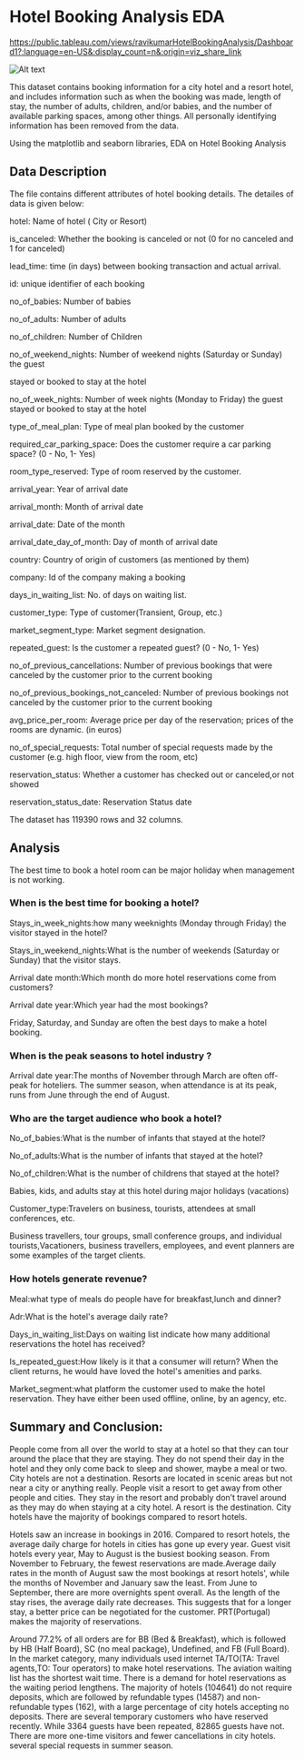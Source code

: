 # Hotel Booking Analysis EDA

https://public.tableau.com/views/ravikumarHotelBookingAnalysis/Dashboard1?:language=en-US&:display_count=n&:origin=viz_share_link

![Alt text](https://github.com/raviatkumar/Hotel-Booking-Analysis-EDA/blob/main/Image/Hotel.jpg)

This dataset contains booking information for a city hotel and a resort hotel, and includes information such as when the booking was made, length of stay, the number of adults, children, and/or babies, and the number of available parking spaces, among other things. All personally identifying information has been removed from the data.

Using the matplotlib and seaborn libraries, EDA on Hotel Booking Analysis


## Data Description

The file contains different attributes of hotel booking details. The detailes of data is given below:

hotel: Name of hotel ( City or Resort)

is_canceled: Whether the booking is canceled or not (0 for no canceled and 1 for canceled)

lead_time: time (in days) between booking transaction and actual arrival.

id: unique identifier of each booking

no_of_babies: Number of babies

no_of_adults: Number of adults

no_of_children: Number of Children

no_of_weekend_nights: Number of weekend nights (Saturday or Sunday) the guest

stayed or booked to stay at the hotel

no_of_week_nights: Number of week nights (Monday to Friday) the guest stayed or booked to stay at the hotel

type_of_meal_plan: Type of meal plan booked by the customer

required_car_parking_space: Does the customer require a car parking space? (0 - No, 1- Yes)

room_type_reserved: Type of room reserved by the customer.

arrival_year: Year of arrival date

arrival_month: Month of arrival date

arrival_date: Date of the month

arrival_date_day_of_month: Day of month of arrival date

country: Country of origin of customers (as mentioned by them)

company: Id of the company making a booking

days_in_waiting_list: No. of days on waiting list.

customer_type: Type of customer(Transient, Group, etc.)

market_segment_type: Market segment designation.

repeated_guest: Is the customer a repeated guest? (0 - No, 1- Yes)

no_of_previous_cancellations: Number of previous bookings that were canceled by the customer prior to the current booking

no_of_previous_bookings_not_canceled: Number of previous bookings not canceled by the customer prior to the current booking

avg_price_per_room: Average price per day of the reservation; prices of the rooms are dynamic. (in euros)

no_of_special_requests: Total number of special requests made by the customer (e.g. high floor, view from the room, etc)

reservation_status: Whether a customer has checked out or canceled,or not showed

reservation_status_date: Reservation Status date


The dataset has 119390 rows and 32 columns.

## Analysis

The best time to book a hotel room can be major holiday when management is not working.

### When is the best time for booking a hotel?
Stays_in_week_nights:how many weeknights (Monday through Friday) the visitor stayed in the hotel?

Stays_in_weekend_nights:What is the number of weekends (Saturday or Sunday) that the visitor stays.

Arrival date month:Which month do more hotel reservations come from customers?

Arrival date year:Which year had the most bookings?

Friday, Saturday, and Sunday are often the best days to make a hotel booking.

### When is the peak seasons to hotel industry ?
Arrival date year:The months of November through March are often off-peak for hoteliers. The summer season, when attendance is at its peak, runs from June through the end of August.

### Who are the target audience who book a hotel?
No_of_babies:What is the number of infants that stayed at the hotel?

No_of_adults:What is the number of infants that stayed at the hotel?

No_of_children:What is the number of childrens that stayed at the hotel?

Babies, kids, and adults stay at this hotel during major holidays (vacations)

Customer_type:Travelers on business, tourists, attendees at small conferences, etc.

Business travellers, tour groups, small conference groups, and individual tourists,Vacationers, business travellers, employees, and event planners are some examples of the target clients.

### How hotels generate revenue?
Meal:what type of meals do people have for breakfast,lunch and dinner?

Adr:What is the hotel's average daily rate?

Days_in_waiting_list:Days on waiting list indicate how many additional reservations the hotel has received?

Is_repeated_guest:How likely is it that a consumer will return? When the client returns, he would have loved the hotel's amenities and parks.

Market_segment:what platform the customer used to make the hotel reservation. They have either been used offline, online, by an agency, etc.

## Summary and Conclusion:

People come from all over the world to stay at a hotel so that they can tour around the place that they are staying. They do not spend their day in the hotel and they only come back to sleep and shower, maybe a meal or two. City hotels are not a destination. Resorts are located in scenic areas but not near a city or anything really. People visit a resort to get away from other people and cities. They stay in the resort and probably don’t travel around as they may do when staying at a city hotel. A resort is the destination. City hotels have the majority of bookings compared to resort hotels.

Hotels saw an increase in bookings in 2016. Compared to resort hotels, the average daily charge for hotels in cities has gone up every year. Guest visit hotels every year, May to August is the busiest booking season. From November to February, the fewest reservations are made.Average daily rates in the month of August saw the most bookings at resort hotels', while the months of November and January saw the least. From June to September, there are more overnights spent overall. As the length of the stay rises, the average daily rate decreases. This suggests that for a longer stay, a better price can be negotiated for the customer. PRT(Portugal) makes the majority of reservations.

Around 77.2% of all orders are for BB (Bed & Breakfast), which is followed by HB (Half Board), SC (no meal package), Undefined, and FB (Full Board). In the market category, many individuals used internet TA/TO(TA: Travel agents,TO: Tour operators) to make hotel reservations. The aviation waiting list has the shortest wait time. There is a demand for hotel reservations as the waiting period lengthens. The majority of hotels (104641) do not require deposits, which are followed by refundable types (14587) and non-refundable types (162), with a large percentage of city hotels accepting no deposits. There are several temporary customers who have reserved recently. While 3364 guests have been repeated, 82865 guests have not. There are more one-time visitors and fewer cancellations in city hotels. several special requests in summer season.
